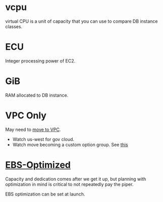 # vcpu

virtual CPU is a unit of capacity that you can use to compare DB instance classes.

# ECU

Integer processing power of EC2.

# GiB

RAM allocated to DB instance.

# VPC Only

May need to [move to VPC](https://docs.aws.amazon.com/AmazonRDS/latest/UserGuide/USER_VPC.html#USER_VPC.Non-VPC2VPC).

* Watch us-west for gov cloud.
* Watch move becoming a custom option group. See [this](https://docs.aws.amazon.com/AmazonRDS/latest/UserGuide/USER_WorkingWithOptionGroups.html)

# [EBS-Optimized](https://docs.aws.amazon.com/AWSEC2/latest/UserGuide/ebs-optimized.html)

Capacity and dedication comes after we get it up, but planning with optimization in mind is critical to not repeatedly pay the piper.

EBS optimization can be set at launch.